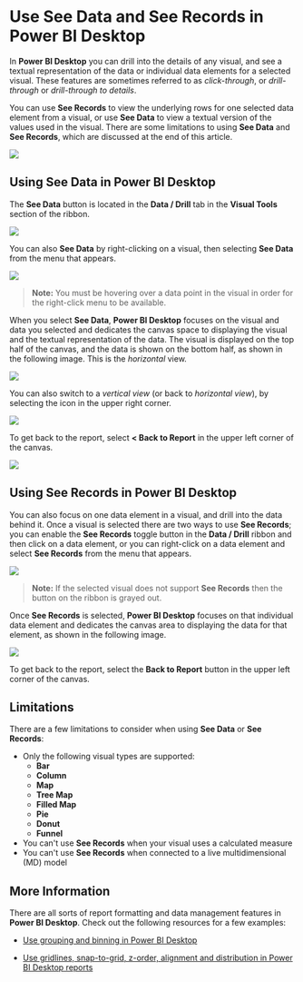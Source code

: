<properties
   pageTitle="See data and records in Power BI Desktop visuals"
   description="Use the See Data and See Records features of Power BI Desktop to drill into details"
   services="powerbi"
   documentationCenter=""
   authors="davidiseminger"
   manager="erikre"
   backup=""
   editor=""
   tags=""
   qualityFocus="no"
   qualityDate=""/>

<tags
   ms.service="powerbi"
   ms.devlang="NA"
   ms.topic="article"
   ms.tgt_pltfrm="NA"
   ms.workload="powerbi"
   ms.date="10/09/2017"
   ms.author="davidi"/>

# Use See Data and See Records in Power BI Desktop

In **Power BI Desktop** you can drill into the details of any visual, and see a textual representation of the data or individual data elements for a selected visual. These features are sometimes referred to as *click-through*, or *drill-through* or *drill-through to details*.

You can use **See Records** to view the underlying rows for one selected data element from a visual, or use **See Data** to view a textual version of the values used in the visual. There are some limitations to using **See Data** and **See Records**, which are discussed at the end of this article.

![](media/powerbi-desktop-see-data-see-records/see-data-see-records_1.png)

## Using See Data in Power BI Desktop

The **See Data** button is located in the **Data / Drill** tab in the **Visual Tools** section of the ribbon.

![](media/powerbi-desktop-see-data-see-records/see-data-see-records_2.png)

You can also **See Data** by right-clicking on a visual, then selecting **See Data** from the menu that appears.

![](media/powerbi-desktop-see-data-see-records/see-data-see-records_3.png)

> **Note:** You must be hovering over a data point in the visual in order for the right-click menu to be available.

When you select **See Data**, **Power BI Desktop** focuses on the visual and data you selected and dedicates the canvas space to displaying the visual and the textual representation of the data. The visual is displayed on the top half of the canvas, and the data is shown on the bottom half, as shown in the following image. This is the *horizontal* view.

![](media/powerbi-desktop-see-data-see-records/see-data-see-records_4.png)

You can also switch to a *vertical view* (or back to *horizontal view*), by selecting the icon in the upper right corner.

![](media/powerbi-desktop-see-data-see-records/see-data-see-records_5.png)

To get back to the report, select **< Back to Report** in the upper left corner of the canvas.

![](media/powerbi-desktop-see-data-see-records/see-data-see-records_6.png)

## Using See Records in Power BI Desktop

You can also focus on one data element in a visual, and drill into the data behind it. Once a visual is selected there are two ways to use **See Records**; you can enable the **See Records** toggle button in the **Data / Drill** ribbon and then click on a data element, or you can right-click on a data element and select **See Records** from the menu that appears.

![](media/powerbi-desktop-see-data-see-records/see-data-see-records_7.png)

> **Note:** If the selected visual does not support **See Records** then the button on the ribbon is grayed out.

Once **See Records** is selected, **Power BI Desktop** focuses on that individual data element and dedicates the canvas area to displaying the data for that element, as shown in the following image.

![](media/powerbi-desktop-see-data-see-records/see-data-see-records_8.png)

To get back to the report, select the **Back to Report** button in the upper left corner of the canvas.

## Limitations

There are a few limitations to consider when using **See Data** or **See Records**:

-   Only the following visual types are supported:
    -   **Bar**
    -   **Column**
    -   **Map**
    -   **Tree Map**
    -   **Filled Map**
    -   **Pie**
    -   **Donut**
    -   **Funnel**
-   You can't use **See Records** when your visual uses a calculated measure
-   You can't use **See Records** when connected to a live multidimensional (MD) model


## More Information

﻿There are all sorts of report formatting and data management features in **Power BI Desktop**. Check out the following resources for a few examples:

-   [Use grouping and binning in Power BI Desktop](powerbi-desktop-grouping-and-binning.md)

-   [Use gridlines, snap-to-grid, z-order, alignment and distribution in Power BI Desktop reports](powerbi-desktop-gridlines-snap-to-grid.md)

